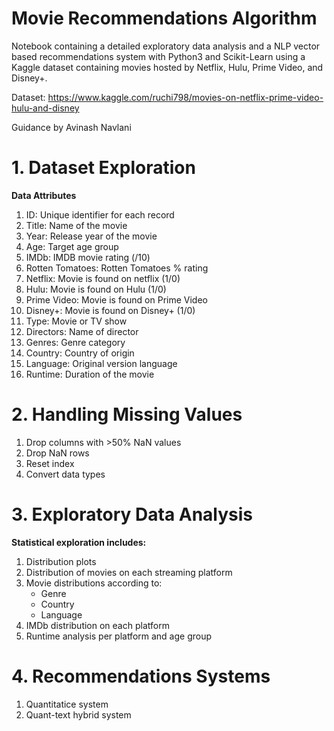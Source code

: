 # Movie Recommendations Algorithm

Notebook containing a detailed exploratory data analysis and a NLP vector based recommendations system with Python3 and Scikit-Learn using a Kaggle dataset containing movies hosted by Netflix, Hulu, Prime Video, and Disney+.

Dataset: https://www.kaggle.com/ruchi798/movies-on-netflix-prime-video-hulu-and-disney

Guidance by Avinash Navlani

# 1. Dataset Exploration

**Data Attributes**

1. ID: Unique identifier for each record
2. Title: Name of the movie
3. Year: Release year of the movie
4. Age: Target age group
5. IMDb: IMDB movie rating (/10)
6. Rotten Tomatoes: Rotten Tomatoes % rating
7. Netflix: Movie is found on netflix (1/0)
8. Hulu: Movie is found on Hulu (1/0)
9. Prime Video: Movie is found on Prime Video
10. Disney+: Movie is found on Disney+ (1/0)
11. Type: Movie or TV show
12. Directors: Name of director
13. Genres: Genre category
14. Country: Country of origin
15. Language: Original version language
16. Runtime: Duration of the movie

# 2. Handling Missing Values

1. Drop columns with >50% NaN values
2. Drop NaN rows
3. Reset index
4. Convert data types

# 3. Exploratory Data Analysis

**Statistical exploration includes:**

1. Distribution plots
2. Distribution of movies on each streaming platform
3. Movie distributions according to:
    * Genre
    * Country
    * Language
4. IMDb distribution on each platform
5. Runtime analysis per platform and age group

# 4. Recommendations Systems

1. Quantitatice system
2. Quant-text hybrid system
